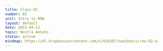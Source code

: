 ```yaml
---
title: Class-02
number: 02
unit: Intro to ROW
layout: default
date: 2015-04-12
topic: Nostra Aetate
status: active
mindmap: https://dl.dropboxusercontent.com/u/916107/teachdocs/row-02-ordo.png
---
```



